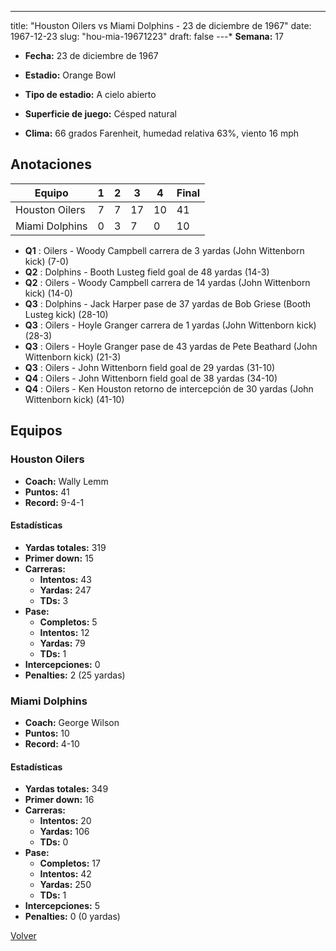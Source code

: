 ---
title: "Houston Oilers vs Miami Dolphins - 23 de diciembre de 1967"
date: 1967-12-23
slug: "hou-mia-19671223"
draft: false
---* **Semana:** 17
* **Fecha:** 23 de diciembre de 1967

* **Estadio:** Orange Bowl
* **Tipo de estadio:** A cielo abierto
* **Superficie de juego:** Césped natural
* **Clima:** 66 grados Farenheit, humedad relativa 63%, viento 16 mph




## Anotaciones
| Equipo | 1 | 2 | 3 | 4 | Final |
|--------|---|---|---|---|-------|
| Houston Oilers  | 7 | 7 | 17 | 10  | 41 |
| Miami Dolphins  | 0 | 3 | 7 | 0  | 10 |
* **Q1** : Oilers - Woody Campbell carrera de 3 yardas (John Wittenborn kick) (7-0)
* **Q2** : Dolphins - Booth Lusteg field goal de 48 yardas (14-3)
* **Q2** : Oilers - Woody Campbell carrera de 14 yardas (John Wittenborn kick) (14-0)
* **Q3** : Dolphins - Jack Harper pase de 37 yardas de Bob Griese (Booth Lusteg kick) (28-10)
* **Q3** : Oilers - Hoyle Granger carrera de 1 yardas (John Wittenborn kick) (28-3)
* **Q3** : Oilers - Hoyle Granger pase de 43 yardas de Pete Beathard (John Wittenborn kick) (21-3)
* **Q3** : Oilers - John Wittenborn field goal de 29 yardas (31-10)
* **Q4** : Oilers - John Wittenborn field goal de 38 yardas (34-10)
* **Q4** : Oilers - Ken Houston retorno de intercepción de 30 yardas (John Wittenborn kick) (41-10)


## Equipos


### Houston Oilers
* **Coach:** Wally Lemm
* **Puntos:** 41
* **Record:** 9-4-1
#### Estadísticas
* **Yardas totales:** 319
* **Primer down:** 15
* **Carreras:**
  * **Intentos:** 43
  * **Yardas:** 247
  * **TDs:** 3
* **Pase:**
  * **Completos:** 5
  * **Intentos:** 12
  * **Yardas:** 79
  * **TDs:** 1
* **Intercepciones:** 0
* **Penalties:** 2 (25 yardas)

### Miami Dolphins
* **Coach:** George Wilson
* **Puntos:** 10
* **Record:** 4-10
#### Estadísticas
* **Yardas totales:** 349
* **Primer down:** 16
* **Carreras:**
  * **Intentos:** 20
  * **Yardas:** 106
  * **TDs:** 0
* **Pase:**
  * **Completos:** 17
  * **Intentos:** 42
  * **Yardas:** 250
  * **TDs:** 1
* **Intercepciones:** 5
* **Penalties:** 0 (0 yardas)


[Volver](/historia/1967)
